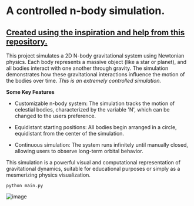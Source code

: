 # A controlled n-body simulation.
## <ins>Created using the inspiration and help from [this repository](https://github.com/pmocz/nbody-python/tree/master).</ins>

This project simulates a 2D N-body gravitational system using Newtonian physics. Each body represents a massive object (like a star or planet), and all bodies interact with one another through gravity. 
The simulation demonstrates how these gravitational interactions influence the motion of the bodies over time. *This is an extremely controlled simulation.*

**Some Key Features**
- Customizable n-body system:
  The simulation tracks the motion of celestial bodies, characterized by the variable 'N', which can be changed to the users preference.

- Equidistant starting positions:
  All bodies begin arranged in a circle, equidistant from the center of the simulation.

- Continuous simulation:
  The system runs infinitely until manually closed, allowing users to observe long-term orbital behavior.

This simulation is a powerful visual and computational representation of gravitational dynamics, suitable for educational purposes or simply as a mesmerizing physics visualization.
```
python main.py
```
![image](https://github.com/user-attachments/assets/40c9d2bf-3dad-470a-829e-3e8a9193fcad)



